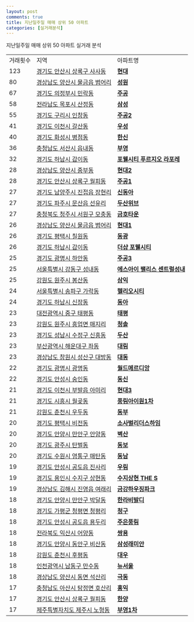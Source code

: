 ```yaml
---
layout: post
comments: true
title: 지난일주일 매매 상위 50 아파트
categories: [실거래분석]
---
```


지난일주일 매매 상위 50 아파트 실거래 분석

<table>
  <tr>
    <td>거래횟수</td>
    <td>지역</td>
    <td>아파트명</td>
  </tr>

  <tr>
    <td>123</td>
    <td><a href="/실거래가/2021/05/31/41271.html">경기도 안산시 상록구 사사동</a></td>
    <td colspan="4" style="font-weight: bold;"><a href="https://search.naver.com/search.naver?query=사사동 현대">현대</a></td>
  </tr>

  <tr>
    <td>80</td>
    <td><a href="/실거래가/2021/05/31/48330.html">경상남도 양산시 물금읍 범어리</a></td>
    <td colspan="4" style="font-weight: bold;"><a href="https://search.naver.com/search.naver?query=물금읍 범어리 성원">성원</a></td>
  </tr>

  <tr>
    <td>67</td>
    <td><a href="/실거래가/2021/05/31/41150.html">경기도 의정부시 민락동</a></td>
    <td colspan="4" style="font-weight: bold;"><a href="https://search.naver.com/search.naver?query=민락동 주공">주공</a></td>
  </tr>

  <tr>
    <td>58</td>
    <td><a href="/실거래가/2021/05/31/46110.html">전라남도 목포시 산정동</a></td>
    <td colspan="4" style="font-weight: bold;"><a href="https://search.naver.com/search.naver?query=산정동 삼성">삼성</a></td>
  </tr>

  <tr>
    <td>55</td>
    <td><a href="/실거래가/2021/05/31/41310.html">경기도 구리시 인창동</a></td>
    <td colspan="4" style="font-weight: bold;"><a href="https://search.naver.com/search.naver?query=인창동 주공2">주공2</a></td>
  </tr>

  <tr>
    <td>41</td>
    <td><a href="/실거래가/2021/05/31/41500.html">경기도 이천시 갈산동</a></td>
    <td colspan="4" style="font-weight: bold;"><a href="https://search.naver.com/search.naver?query=갈산동 우성">우성</a></td>
  </tr>

  <tr>
    <td>40</td>
    <td><a href="/실거래가/2021/05/31/41590.html">경기도 화성시 병점동</a></td>
    <td colspan="4" style="font-weight: bold;"><a href="https://search.naver.com/search.naver?query=병점동 한신">한신</a></td>
  </tr>

  <tr>
    <td>36</td>
    <td><a href="/실거래가/2021/05/31/44210.html">충청남도 서산시 읍내동</a></td>
    <td colspan="4" style="font-weight: bold;"><a href="https://search.naver.com/search.naver?query=읍내동 부영">부영</a></td>
  </tr>

  <tr>
    <td>32</td>
    <td><a href="/실거래가/2021/05/31/41450.html">경기도 하남시 감이동</a></td>
    <td colspan="4" style="font-weight: bold;"><a href="https://search.naver.com/search.naver?query=감이동 포웰시티 푸르지오 라포레">포웰시티 푸르지오 라포레</a></td>
  </tr>

  <tr>
    <td>28</td>
    <td><a href="/실거래가/2021/05/31/48330.html">경상남도 양산시 중부동</a></td>
    <td colspan="4" style="font-weight: bold;"><a href="https://search.naver.com/search.naver?query=중부동 현대2">현대2</a></td>
  </tr>

  <tr>
    <td>28</td>
    <td><a href="/실거래가/2021/05/31/41271.html">경기도 안산시 상록구 월피동</a></td>
    <td colspan="4" style="font-weight: bold;"><a href="https://search.naver.com/search.naver?query=월피동 주공1">주공1</a></td>
  </tr>

  <tr>
    <td>27</td>
    <td><a href="/실거래가/2021/05/31/41360.html">경기도 남양주시 진접읍 장현리</a></td>
    <td colspan="4" style="font-weight: bold;"><a href="https://search.naver.com/search.naver?query=진접읍 장현리 신동아">신동아</a></td>
  </tr>

  <tr>
    <td>27</td>
    <td><a href="/실거래가/2021/05/31/41480.html">경기도 파주시 문산읍 선유리</a></td>
    <td colspan="4" style="font-weight: bold;"><a href="https://search.naver.com/search.naver?query=문산읍 선유리 두산위브">두산위브</a></td>
  </tr>

  <tr>
    <td>27</td>
    <td><a href="/실거래가/2021/05/31/43112.html">충청북도 청주시 서원구 모충동</a></td>
    <td colspan="4" style="font-weight: bold;"><a href="https://search.naver.com/search.naver?query=모충동 금호타운">금호타운</a></td>
  </tr>

  <tr>
    <td>26</td>
    <td><a href="/실거래가/2021/05/31/48330.html">경상남도 양산시 물금읍 범어리</a></td>
    <td colspan="4" style="font-weight: bold;"><a href="https://search.naver.com/search.naver?query=물금읍 범어리 현대1">현대1</a></td>
  </tr>

  <tr>
    <td>26</td>
    <td><a href="/실거래가/2021/05/31/41220.html">경기도 평택시 칠원동</a></td>
    <td colspan="4" style="font-weight: bold;"><a href="https://search.naver.com/search.naver?query=칠원동 동광">동광</a></td>
  </tr>

  <tr>
    <td>26</td>
    <td><a href="/실거래가/2021/05/31/41450.html">경기도 하남시 감이동</a></td>
    <td colspan="4" style="font-weight: bold;"><a href="https://search.naver.com/search.naver?query=감이동 더샵 포웰시티">더샵 포웰시티</a></td>
  </tr>

  <tr>
    <td>25</td>
    <td><a href="/실거래가/2021/05/31/41210.html">경기도 광명시 하안동</a></td>
    <td colspan="4" style="font-weight: bold;"><a href="https://search.naver.com/search.naver?query=하안동 주공3">주공3</a></td>
  </tr>

  <tr>
    <td>25</td>
    <td><a href="/실거래가/2021/05/31/11740.html">서울특별시 강동구 성내동</a></td>
    <td colspan="4" style="font-weight: bold;"><a href="https://search.naver.com/search.naver?query=성내동 에스아이 팰리스 센트럴성내">에스아이 팰리스 센트럴성내</a></td>
  </tr>

  <tr>
    <td>25</td>
    <td><a href="/실거래가/2021/05/31/42130.html">강원도 원주시 봉산동</a></td>
    <td colspan="4" style="font-weight: bold;"><a href="https://search.naver.com/search.naver?query=봉산동 삼익">삼익</a></td>
  </tr>

  <tr>
    <td>24</td>
    <td><a href="/실거래가/2021/05/31/11710.html">서울특별시 송파구 가락동</a></td>
    <td colspan="4" style="font-weight: bold;"><a href="https://search.naver.com/search.naver?query=가락동 헬리오시티">헬리오시티</a></td>
  </tr>

  <tr>
    <td>24</td>
    <td><a href="/실거래가/2021/05/31/41450.html">경기도 하남시 신장동</a></td>
    <td colspan="4" style="font-weight: bold;"><a href="https://search.naver.com/search.naver?query=신장동 동아">동아</a></td>
  </tr>

  <tr>
    <td>23</td>
    <td><a href="/실거래가/2021/05/31/30140.html">대전광역시 중구 태평동</a></td>
    <td colspan="4" style="font-weight: bold;"><a href="https://search.naver.com/search.naver?query=태평동 태평">태평</a></td>
  </tr>

  <tr>
    <td>23</td>
    <td><a href="/실거래가/2021/05/31/42130.html">강원도 원주시 흥업면 매지리</a></td>
    <td colspan="4" style="font-weight: bold;"><a href="https://search.naver.com/search.naver?query=흥업면 매지리 청솔">청솔</a></td>
  </tr>

  <tr>
    <td>23</td>
    <td><a href="/실거래가/2021/05/31/41131.html">경기도 성남시 수정구 신흥동</a></td>
    <td colspan="4" style="font-weight: bold;"><a href="https://search.naver.com/search.naver?query=신흥동 두산">두산</a></td>
  </tr>

  <tr>
    <td>23</td>
    <td><a href="/실거래가/2021/05/31/26350.html">부산광역시 해운대구 좌동</a></td>
    <td colspan="4" style="font-weight: bold;"><a href="https://search.naver.com/search.naver?query=좌동 대림">대림</a></td>
  </tr>

  <tr>
    <td>23</td>
    <td><a href="/실거래가/2021/05/31/48123.html">경상남도 창원시 성산구 대방동</a></td>
    <td colspan="4" style="font-weight: bold;"><a href="https://search.naver.com/search.naver?query=대방동 대동">대동</a></td>
  </tr>

  <tr>
    <td>22</td>
    <td><a href="/실거래가/2021/05/31/41210.html">경기도 광명시 광명동</a></td>
    <td colspan="4" style="font-weight: bold;"><a href="https://search.naver.com/search.naver?query=광명동 월드메르디앙">월드메르디앙</a></td>
  </tr>

  <tr>
    <td>22</td>
    <td><a href="/실거래가/2021/05/31/41550.html">경기도 안성시 숭인동</a></td>
    <td colspan="4" style="font-weight: bold;"><a href="https://search.naver.com/search.naver?query=숭인동 동신">동신</a></td>
  </tr>

  <tr>
    <td>21</td>
    <td><a href="/실거래가/2021/05/31/41500.html">경기도 이천시 부발읍 아미리</a></td>
    <td colspan="4" style="font-weight: bold;"><a href="https://search.naver.com/search.naver?query=부발읍 아미리 현대3">현대3</a></td>
  </tr>

  <tr>
    <td>21</td>
    <td><a href="/실거래가/2021/05/31/41390.html">경기도 시흥시 월곶동</a></td>
    <td colspan="4" style="font-weight: bold;"><a href="https://search.naver.com/search.naver?query=월곶동 풍림아이원1차">풍림아이원1차</a></td>
  </tr>

  <tr>
    <td>21</td>
    <td><a href="/실거래가/2021/05/31/42110.html">강원도 춘천시 우두동</a></td>
    <td colspan="4" style="font-weight: bold;"><a href="https://search.naver.com/search.naver?query=우두동 동부">동부</a></td>
  </tr>

  <tr>
    <td>20</td>
    <td><a href="/실거래가/2021/05/31/41220.html">경기도 평택시 비전동</a></td>
    <td colspan="4" style="font-weight: bold;"><a href="https://search.naver.com/search.naver?query=비전동 소사벌리더스하임">소사벌리더스하임</a></td>
  </tr>

  <tr>
    <td>20</td>
    <td><a href="/실거래가/2021/05/31/41171.html">경기도 안양시 만안구 안양동</a></td>
    <td colspan="4" style="font-weight: bold;"><a href="https://search.naver.com/search.naver?query=안양동 벽산">벽산</a></td>
  </tr>

  <tr>
    <td>20</td>
    <td><a href="/실거래가/2021/05/31/41610.html">경기도 광주시 탄벌동</a></td>
    <td colspan="4" style="font-weight: bold;"><a href="https://search.naver.com/search.naver?query=탄벌동 동보">동보</a></td>
  </tr>

  <tr>
    <td>20</td>
    <td><a href="/실거래가/2021/05/31/41117.html">경기도 수원시 영통구 매탄동</a></td>
    <td colspan="4" style="font-weight: bold;"><a href="https://search.naver.com/search.naver?query=매탄동 동남">동남</a></td>
  </tr>

  <tr>
    <td>19</td>
    <td><a href="/실거래가/2021/05/31/41550.html">경기도 안성시 공도읍 진사리</a></td>
    <td colspan="4" style="font-weight: bold;"><a href="https://search.naver.com/search.naver?query=공도읍 진사리 우림">우림</a></td>
  </tr>

  <tr>
    <td>19</td>
    <td><a href="/실거래가/2021/05/31/41465.html">경기도 용인시 수지구 상현동</a></td>
    <td colspan="4" style="font-weight: bold;"><a href="https://search.naver.com/search.naver?query=상현동 수지상현 THE S">수지상현 THE S</a></td>
  </tr>

  <tr>
    <td>19</td>
    <td><a href="/실거래가/2021/05/31/48250.html">경상남도 김해시 진영읍 여래리</a></td>
    <td colspan="4" style="font-weight: bold;"><a href="https://search.naver.com/search.naver?query=진영읍 여래리 금강하우징파크">금강하우징파크</a></td>
  </tr>

  <tr>
    <td>18</td>
    <td><a href="/실거래가/2021/05/31/41171.html">경기도 안양시 만안구 박달동</a></td>
    <td colspan="4" style="font-weight: bold;"><a href="https://search.naver.com/search.naver?query=박달동 한라비발디">한라비발디</a></td>
  </tr>

  <tr>
    <td>18</td>
    <td><a href="/실거래가/2021/05/31/41820.html">경기도 가평군 청평면 청평리</a></td>
    <td colspan="4" style="font-weight: bold;"><a href="https://search.naver.com/search.naver?query=청평면 청평리 청구">청구</a></td>
  </tr>

  <tr>
    <td>18</td>
    <td><a href="/실거래가/2021/05/31/41550.html">경기도 안성시 공도읍 용두리</a></td>
    <td colspan="4" style="font-weight: bold;"><a href="https://search.naver.com/search.naver?query=공도읍 용두리 주은풍림">주은풍림</a></td>
  </tr>

  <tr>
    <td>18</td>
    <td><a href="/실거래가/2021/05/31/45140.html">전라북도 익산시 어양동</a></td>
    <td colspan="4" style="font-weight: bold;"><a href="https://search.naver.com/search.naver?query=어양동 쌍용">쌍용</a></td>
  </tr>

  <tr>
    <td>18</td>
    <td><a href="/실거래가/2021/05/31/41173.html">경기도 안양시 동안구 비산동</a></td>
    <td colspan="4" style="font-weight: bold;"><a href="https://search.naver.com/search.naver?query=비산동 삼성래미안">삼성래미안</a></td>
  </tr>

  <tr>
    <td>18</td>
    <td><a href="/실거래가/2021/05/31/42110.html">강원도 춘천시 후평동</a></td>
    <td colspan="4" style="font-weight: bold;"><a href="https://search.naver.com/search.naver?query=후평동 대우">대우</a></td>
  </tr>

  <tr>
    <td>18</td>
    <td><a href="/실거래가/2021/05/31/28200.html">인천광역시 남동구 만수동</a></td>
    <td colspan="4" style="font-weight: bold;"><a href="https://search.naver.com/search.naver?query=만수동 뉴서울">뉴서울</a></td>
  </tr>

  <tr>
    <td>18</td>
    <td><a href="/실거래가/2021/05/31/48330.html">경상남도 양산시 동면 석산리</a></td>
    <td colspan="4" style="font-weight: bold;"><a href="https://search.naver.com/search.naver?query=동면 석산리 극동">극동</a></td>
  </tr>

  <tr>
    <td>17</td>
    <td><a href="/실거래가/2021/05/31/44200.html">충청남도 아산시 탕정면 호산리</a></td>
    <td colspan="4" style="font-weight: bold;"><a href="https://search.naver.com/search.naver?query=탕정면 호산리 홍익">홍익</a></td>
  </tr>

  <tr>
    <td>17</td>
    <td><a href="/실거래가/2021/05/31/41271.html">경기도 안산시 상록구 월피동</a></td>
    <td colspan="4" style="font-weight: bold;"><a href="https://search.naver.com/search.naver?query=월피동 한양">한양</a></td>
  </tr>

  <tr>
    <td>17</td>
    <td><a href="/실거래가/2021/05/31/50110.html">제주특별자치도 제주시 노형동</a></td>
    <td colspan="4" style="font-weight: bold;"><a href="https://search.naver.com/search.naver?query=노형동 부영1차">부영1차</a></td>
  </tr>

</table>
